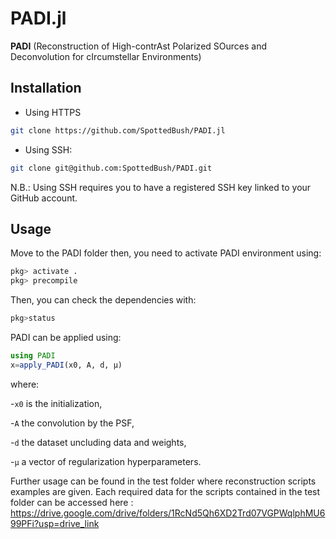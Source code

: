 # PADI.jl
**PADI** (Reconstruction of High-contrAst Polarized SOurces and Deconvolution for cIrcumstellar Environments)


## Installation

- Using HTTPS
```sh
git clone https://github.com/SpottedBush/PADI.jl
```

- Using SSH:
```sh
git clone git@github.com:SpottedBush/PADI.git
```
N.B.: Using SSH requires you to have a registered SSH key linked to your GitHub account.

## Usage
Move to the PADI folder then, you need to activate PADI environment using:
```julia
pkg> activate .
pkg> precompile
```

Then, you can check the dependencies with:
```julia
pkg>status
```
PADI can be applied using:

```julia
using PADI
x=apply_PADI(x0, A, d, μ)
```
where:

-`x0` is the initialization,

-`A` the convolution by the PSF,

-`d` the dataset uncluding data and weights,

-`μ` a vector of regularization hyperparameters.


Further usage can be found in the test folder where reconstruction scripts examples are given.
Each required data for the scripts contained in the test folder can be accessed here : https://drive.google.com/drive/folders/1RcNd5Qh6XD2Trd07VGPWqlphMU699PFi?usp=drive_link
